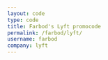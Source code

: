 ```yaml
---
layout: code
type: code
title: Farbod's Lyft promocode
permalink: /farbod/lyft/
username: farbod
company: lyft
---
```


